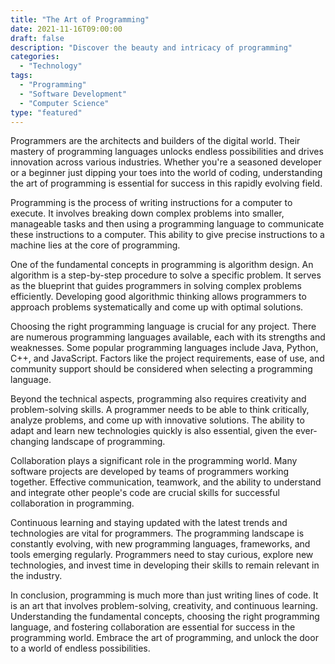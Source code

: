 ```yaml
---
title: "The Art of Programming"
date: 2021-11-16T09:00:00
draft: false
description: "Discover the beauty and intricacy of programming"
categories:
  - "Technology"
tags:
  - "Programming"
  - "Software Development"
  - "Computer Science"
type: "featured"
---
```

Programmers are the architects and builders of the digital world. Their mastery of programming languages unlocks endless possibilities and drives innovation across various industries. Whether you're a seasoned developer or a beginner just dipping your toes into the world of coding, understanding the art of programming is essential for success in this rapidly evolving field.

Programming is the process of writing instructions for a computer to execute. It involves breaking down complex problems into smaller, manageable tasks and then using a programming language to communicate these instructions to a computer. This ability to give precise instructions to a machine lies at the core of programming.

One of the fundamental concepts in programming is algorithm design. An algorithm is a step-by-step procedure to solve a specific problem. It serves as the blueprint that guides programmers in solving complex problems efficiently. Developing good algorithmic thinking allows programmers to approach problems systematically and come up with optimal solutions.

Choosing the right programming language is crucial for any project. There are numerous programming languages available, each with its strengths and weaknesses. Some popular programming languages include Java, Python, C++, and JavaScript. Factors like the project requirements, ease of use, and community support should be considered when selecting a programming language.

Beyond the technical aspects, programming also requires creativity and problem-solving skills. A programmer needs to be able to think critically, analyze problems, and come up with innovative solutions. The ability to adapt and learn new technologies quickly is also essential, given the ever-changing landscape of programming.

Collaboration plays a significant role in the programming world. Many software projects are developed by teams of programmers working together. Effective communication, teamwork, and the ability to understand and integrate other people's code are crucial skills for successful collaboration in programming.

Continuous learning and staying updated with the latest trends and technologies are vital for programmers. The programming landscape is constantly evolving, with new programming languages, frameworks, and tools emerging regularly. Programmers need to stay curious, explore new technologies, and invest time in developing their skills to remain relevant in the industry.

In conclusion, programming is much more than just writing lines of code. It is an art that involves problem-solving, creativity, and continuous learning. Understanding the fundamental concepts, choosing the right programming language, and fostering collaboration are essential for success in the programming world. Embrace the art of programming, and unlock the door to a world of endless possibilities.
